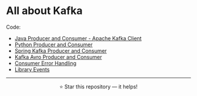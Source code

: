 # All about Kafka

Code:

- [Java Producer and Consumer - Apache Kafka Client](./code/simple-producer-and-consumer)
- [Python Producer and Consumer](./code/python-producer-and-consumer)
- [Spring Kafka Producer and Consumer](./code/spring-kafka-producer-and-consumer)
- [Kafka Avro Producer and Consumer](./code/avro-producer-and-consumer)
- [Consumer Error Handling](./code/consumer-error-handling)
- [Library Events](./code/libraryevents)

---
<p align="center">
  ⭐ Star this repository — it helps!
</p>
